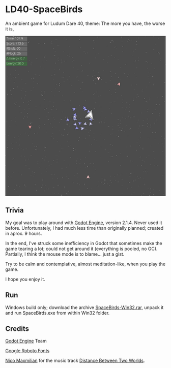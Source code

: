 # LD40-SpaceBirds
An ambient game for Ludum Dare 40, theme: The more you have, the worse it is,

![Space Birds Screenshot](/SpaceBirds.jpg)

## Trivia

My goal was to play around with [Godot Engine](https://godotengine.org/), version 2.1.4. Never used it before.
Unfortunately, I had much less time than originally planned; created in aprox. 9 hours.

In the end, I've struck some inefficiency in Godot that sometimes make the game tearing a lot;
could not get around it (everything is pooled, no GC). Partially, I think the mouse mode is
to blame... just a gist.

Try to be calm and contemplative, almost meditation-like, when you play the game.

I hope you enjoy it.

## Run

Windows build only; download the archive [SpaceBirds-Win32.rar](/Build/Win32/SpaceBirds-Win32.rar), unpack it and run SpaceBirds.exe from within Win32 folder.

## Credits

[Godot Engine](https://godotengine.org/) Team

[Google Roboto Fonts](https://fonts.google.com/specimen/Roboto)

[Nico Maxmilian](http://www.indiegamemusic.com/viewartist.php?id=1958) for the music track [Distance Between Two Worlds](http://www.indiegamemusic.com/viewtrack.php?id=3191).